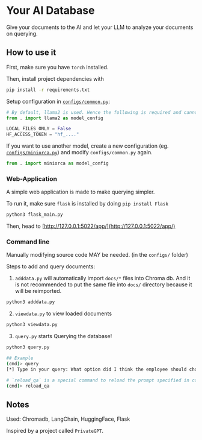 # Your AI Database
Give your documents to the AI and let your LLM to analyze your documents on querying.

## How to use it
First, make sure you have `torch` installed. 

Then, install project dependencies with 
```sh
pip install -r requirements.txt
```

Setup configuration in [`configs/common.py`](configs/common.py):
```py
# By default, llama2 is used. Hence the following is required and cannot be empty
from . import llama2 as model_config

LOCAL_FILES_ONLY = False
HF_ACCESS_TOKEN = "hf_...."
```

If you want to use another model, create a new configuration (eg. [`configs/miniorca.py`](configs/miniorca.py)) and modify `configs/common.py` again.
```py
from . import miniorca as model_config
```

### Web-Application
A simple web application is made to make querying simpler.

To run it, make sure `flask` is installed by doing `pip install Flask`
```sh
python3 flask_main.py
```

Then, head to [http://127.0.0.1:5022/app/](http://127.0.0.1:5022/app/)

### Command line
Manually modifying source code MAY be needed. (in the `configs/` folder)

Steps to add and query documents:

1. `adddata.py` will automatically import `docs/*` files into Chroma db. And it is not recommended to put the same file into `docs/` directory because it will be reimported.
```sh
python3 adddata.py
```

2. `viewdata.py` to view loaded documents
```sh
python3 viewdata.py
```

3. `query.py` starts Querying the database!
```sh
python3 query.py

## Example
(cmd)> query
[*] Type in your query: What option did I think the employee should choose?

# `reload_qa` is a special command to reload the prompt specified in config.PROMPT_TEMPLATE
(cmd)> reload_qa
```

## Notes
Used: Chromadb, LangChain, HuggingFace, Flask

Inspired by a project called `PrivateGPT`.